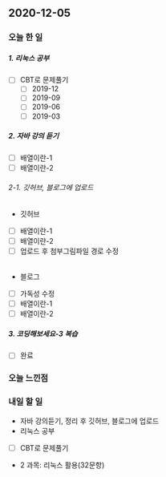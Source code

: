 2020-12-05
--

### 오늘 한 일
##### 1. 리눅스 공부

- [ ] CBT로 문제풀기
  - [ ] 2019-12
  - [ ] 2019-09
  - [ ] 2019-06
  - [ ] 2019-03

##### 2. 자바 강의 듣기

- [ ] 배열이란-1
- [ ] 배열이란-2

###### 2-1. 깃허브, 블로그에 업로드
- 깃허브
- [ ] 배열이란-1
- [ ] 배열이란-2
- [ ] 업로드 후 첨부그림파일 경로 수정<br><br>
- 블로그
- [ ] 가독성 수정
- [ ] 배열이란-1
- [ ] 배열이란-2

##### 3. 코딩해보세요-3 복습

- [ ] 완료

### 오늘 느낀점

### 내일 할 일
* 자바 강의듣기, 정리 후 깃허브, 블로그에 업로드
* 리눅스 공부
- [ ] CBT로 문제풀기
 - 2 과목: 리눅스 활용(32문항)<br>





